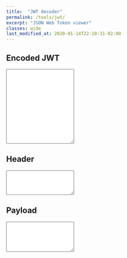 ```yaml
---
title:  "JWT decoder"
permalink: /tools/jwt/
excerpt: "JSON Web Token viewer"
classes: wide
last_modified_at: 2020-01-14T22:10:31-02:00
---
```

 <div class="left-split">
    <h2>Encoded JWT</h2>
    <textarea id="jwt-in" rows="13"></textarea>
</div>


<div class="right-split">
    <h2 class="ping-text">Header</h2>
    <textarea id="jwt-header" rows="4" name="jwt-header"></textarea>
</div>

<div class="right-split">
    <h2 class="blue-text">Payload</h2>
    <textarea id="jwt-payload" rows="5" name="jwt-payload"></textarea>
</div>

<div style="display: none"  class="right-split">
    <h2 class="orange-text">Signature</h2>
    <textarea id="jwt-signature" rows="2" name="jwt-signature" placeholder="<Paste the base64 encoded key used to sign / verify the jwt>"></textarea>
</div>

<link rel="stylesheet" href="{{site.baseurl}}/assets/js/mike/codemirror/theme/night.css">
<link rel="stylesheet" href="{{site.baseurl}}/assets/js/mike/codemirror/addon/lint/lint.css">
<script type="text/javascript" src="{{site.baseurl}}/assets/js/mike/codemirror/lib/codemirror.js"></script>
<script type="text/javascript" src="{{site.baseurl}}/assets/js/mike/codemirror/mode/javascript/javascript.js"></script>
<script src="https://unpkg.com/jsonlint@1.6.3/web/jsonlint.js"></script>
<script type="text/javascript" src="{{site.baseurl}}/assets/js/mike/codemirror/addon/display/placeholder.js"></script>
<script type="text/javascript" src="{{site.baseurl}}/assets/js/mike/codemirror/addon/mode/simple.js"></script>
<script type="text/javascript" src="{{site.baseurl}}/assets/js/mike/codemirror/addon/lint/lint.js"></script>
<script type="text/javascript" src="{{site.baseurl}}/assets/js/mike/codemirror/addon/lint/json-lint.js"></script>
<script type="text/javascript" src="{{site.baseurl}}/assets/js/mike/jwt.js"></script>